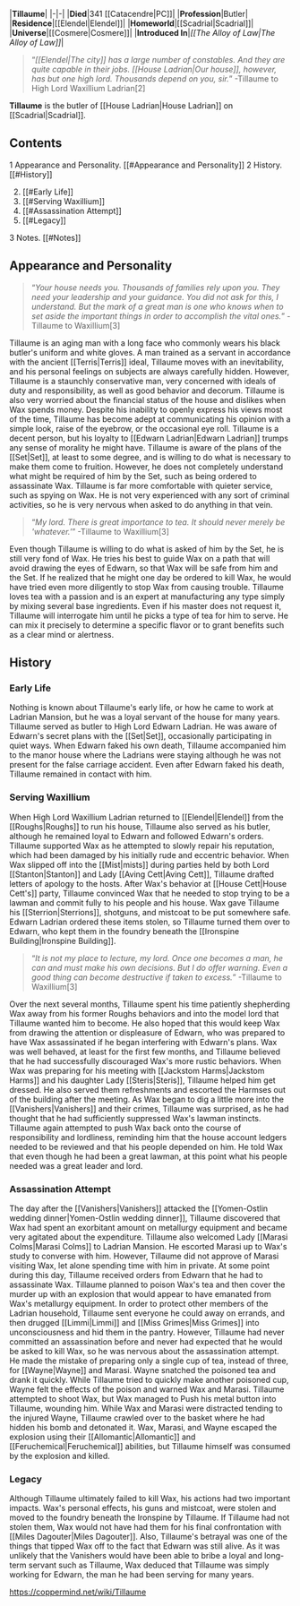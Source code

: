 |**Tillaume**|
|-|-|
|**Died**|341 [[Catacendre\|PC]]|
|**Profession**|Butler|
|**Residence**|[[Elendel\|Elendel]]|
|**Homeworld**|[[Scadrial\|Scadrial]]|
|**Universe**|[[Cosmere\|Cosmere]]|
|**Introduced In**|*[[The Alloy of Law\|The Alloy of Law]]*|

>“*[[Elendel\|The city]] has a large number of constables. And they are quite capable in their jobs. [[House Ladrian\|Our house]], however, has but one high lord. Thousands depend on you, sir.*”
\-Tillaume to High Lord Waxillium Ladrian[2]


**Tillaume** is the butler of [[House Ladrian\|House Ladrian]] on [[Scadrial\|Scadrial]].

## Contents

1 Appearance and Personality. [[#Appearance and Personality]] 
2 History. [[#History]] 

2. [[#Early Life]] 
2. [[#Serving Waxillium]] 
2. [[#Assassination Attempt]] 
2. [[#Legacy]] 


3 Notes. [[#Notes]] 


## Appearance and Personality
>“*Your house needs you. Thousands of families rely upon you. They need your leadership and your guidance. You did not ask for this, I understand. But the mark of a great man is one who knows when to set aside the important things in order to accomplish the vital ones.*”
\-Tillaume to Waxillium[3]


Tillaume is an aging man with a long face who commonly wears his black butler's uniform and white gloves. A man trained as a servant in accordance with the ancient [[Terris\|Terris]] ideal, Tillaume moves with an inevitability, and his personal feelings on subjects are always carefully hidden. However, Tillaume is a staunchly conservative man, very concerned with ideals of duty and responsibility, as well as good behavior and decorum. Tillaume is also very worried about the financial status of the house and dislikes when Wax spends money. Despite his inability to openly express his views most of the time, Tillaume has become adept at communicating his opinion with a simple look, raise of the eyebrow, or the occasional eye roll.
Tillaume is a decent person, but his loyalty to [[Edwarn Ladrian\|Edwarn Ladrian]] trumps any sense of morality he might have. Tillaume is aware of the plans of the [[Set\|Set]], at least to some degree, and is willing to do what is necessary to make them come to fruition. However, he does not completely understand what might be required of him by the Set, such as being ordered to assassinate Wax. Tillaume is far more comfortable with quieter service, such as spying on Wax. He is not very experienced with any sort of criminal activities, so he is very nervous when asked to do anything in that vein.

>“*My lord. There is great importance to tea. It should never merely be 'whatever.'*”
\-Tillaume to Waxillium[3]

Even though Tillaume is willing to do what is asked of him by the Set, he is still very fond of Wax. He tries his best to guide Wax on a path that will avoid drawing the eyes of Edwarn, so that Wax will be safe from him and the Set. If he realized that he might one day be ordered to kill Wax, he would have tried even more diligently to stop Wax from causing trouble.
Tillaume loves tea with a passion and is an expert at manufacturing any type simply by mixing several base ingredients. Even if his master does not request it, Tillaume will interrogate him until he picks a type of tea for him to serve. He can mix it precisely to determine a specific flavor or to grant benefits such as a clear mind or alertness.

## History
### Early Life
Nothing is known about Tillaume's early life, or how he came to work at Ladrian Mansion, but he was a loyal servant of the house for many years. Tillaume served as butler to High Lord Edwarn Ladrian. He was aware of Edwarn's secret plans with the [[Set\|Set]], occasionally participating in quiet ways. When Edwarn faked his own death, Tillaume accompanied him to the manor house where the Ladrians were staying although he was not present for the false carriage accident. Even after Edwarn faked his death, Tillaume remained in contact with him.

### Serving Waxillium
When High Lord Waxillium Ladrian returned to [[Elendel\|Elendel]] from the [[Roughs\|Roughs]] to run his house, Tillaume also served as his butler, although he remained loyal to Edwarn and followed Edwarn's orders. Tillaume supported Wax as he attempted to slowly repair his reputation, which had been damaged by his initially rude and eccentric behavior. When Wax slipped off into the [[Mist\|mists]] during parties held by both Lord [[Stanton\|Stanton]] and Lady [[Aving Cett\|Aving Cett]], Tillaume drafted letters of apology to the hosts. After Wax's behavior at [[House Cett\|House Cett's]] party, Tillaume convinced Wax that he needed to stop trying to be a lawman and commit fully to his people and his house. Wax gave Tillaume his [[Sterrion\|Sterrions]], shotguns, and mistcoat to be put somewhere safe. Edwarn Ladrian ordered these items stolen, so Tillaume turned them over to Edwarn, who kept them in the foundry beneath the [[Ironspine Building\|Ironspine Building]].

>“*It is not my place to lecture, my lord. Once one becomes a man, he can and must make his own decisions. But I do offer warning. Even a good thing can become destructive if taken to excess.*”
\-Tillaume to Waxillium[3]

Over the next several months, Tillaume spent his time patiently shepherding Wax away from his former Roughs behaviors and into the model lord that Tillaume wanted him to become. He also hoped that this would keep Wax from drawing the attention or displeasure of Edwarn, who was prepared to have Wax assassinated if he began interfering with Edwarn's plans. Wax was well behaved, at least for the first few months, and Tillaume believed that he had successfully discouraged Wax's more rustic behaviors. When Wax was preparing for his meeting with [[Jackstom Harms\|Jackstom Harms]] and his daughter Lady [[Steris\|Steris]], Tillaume helped him get dressed. He also served them refreshments and escorted the Harmses out of the building after the meeting.
As Wax began to dig a little more into the [[Vanishers\|Vanishers]] and their crimes, Tillaume was surprised, as he had thought that he had sufficiently suppressed Wax's lawman instincts. Tillaume again attempted to push Wax back onto the course of responsibility and lordliness, reminding him that the house account ledgers needed to be reviewed and that his people depended on him. He told Wax that even though he had been a great lawman, at this point what his people needed was a great leader and lord.

### Assassination Attempt
The day after the [[Vanishers\|Vanishers]] attacked the [[Yomen-Ostlin wedding dinner\|Yomen-Ostlin wedding dinner]], Tillaume discovered that Wax had spent an exorbitant amount on metallurgy equipment and became very agitated about the expenditure. Tillaume also welcomed Lady [[Marasi Colms\|Marasi Colms]] to Ladrian Mansion. He escorted Marasi up to Wax's study to converse with him. However, Tillaume did not approve of Marasi visiting Wax, let alone spending time with him in private. At some point during this day, Tillaume received orders from Edwarn that he had to assassinate Wax. Tillaume planned to poison Wax's tea and then cover the murder up with an explosion that would appear to have emanated from Wax's metallurgy equipment. In order to protect other members of the Ladrian household, Tillaume sent everyone he could away on errands, and then drugged [[Limmi\|Limmi]] and [[Miss Grimes\|Miss Grimes]] into unconsciousness and hid them in the pantry.
However, Tillaume had never committed an assassination before and never had expected that he would be asked to kill Wax, so he was nervous about the assassination attempt. He made the mistake of preparing only a single cup of tea, instead of three, for [[Wayne\|Wayne]] and Marasi. Wayne snatched the poisoned tea and drank it quickly. While Tillaume tried to quickly make another poisoned cup, Wayne felt the effects of the poison and warned Wax and Marasi. Tillaume attempted to shoot Wax, but Wax managed to Push his metal button into Tillaume, wounding him. While Wax and Marasi were distracted tending to the injured Wayne, Tillaume crawled over to the basket where he had hidden his bomb and detonated it. Wax, Marasi, and Wayne escaped the explosion using their [[Allomantic\|Allomantic]] and [[Feruchemical\|Feruchemical]] abilities, but Tillaume himself was consumed by the explosion and killed.

### Legacy
Although Tillaume ultimately failed to kill Wax, his actions had two important impacts. Wax's personal effects, his guns and mistcoat, were stolen and moved to the foundry beneath the Ironspine by Tillaume. If Tillaume had not stolen them, Wax would not have had them for his final confrontation with [[Miles Dagouter\|Miles Dagouter]]. Also, Tillaume's betrayal was one of the things that tipped Wax off to the fact that Edwarn was still alive. As it was unlikely that the Vanishers would have been able to bribe a loyal and long-term servant such as Tillaume, Wax deduced that Tillaume was simply working for Edwarn, the man he had been serving for many years.



https://coppermind.net/wiki/Tillaume